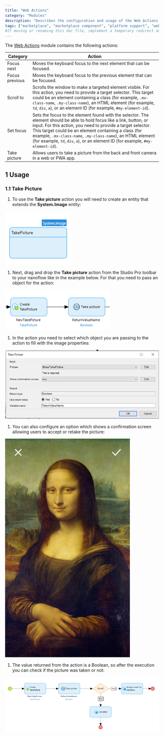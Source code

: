 ```yaml
---
title: "Web Actions"
category: "Modules"
description: "Describes the configuration and usage of the Web Actions module, which is available in the Mendix Marketplace."
tags: ["marketplace", "marketplace component", "platform support", "web actions"]
#If moving or renaming this doc file, implement a temporary redirect and let the respective team know they should update the URL in the product. See Mapping to Products for more details.
---
```


The [Web Actions](https://appstore.home.mendix.com/link/app/114337/) module contains the following actions:

| Category | Action |
| --- | --- |
| Focus next | Moves the keyboard focus to the next element that can be focused. |
| Focus previous | Moves the keyboard focus to the previous element that can be focused. |
| Scroll to | Scrolls the window to make a targeted element visible. For this action, you need to provide a target selector. This target could be an element containing a class (for example, `.mx-class-name`, `.my-class-name`), an HTML element (for example, `td`, `div`, `a`), or an element ID (for example, `#my-element-id`).  |
| Set focus | Sets the focus to the element found with the selector. The element should be able to hold focus like a link, button, or input. For this action, you need to provide a target selector. This target could be an element containing a class (for example, `.mx-class-name`, `.my-class-name`), an HTML element (for example, `td`, `div`, `a`), or an element ID (for example, `#my-element-id`). |
| Take picture | Allows users to take a picture from the back and front camera in a web or PWA app. |

## 1 Usage

### 1.1 Take Picture

1.  To use the **Take picture** action you will need to create an entity that extends the **System.Image** entity:

  ![Example entity](attachments/web-actions/entity.png)

1.  Next, drag and drop the **Take picture** action from the Studio Pro toolbar to your nanoflow like in the example below. For that you need to pass an object for the action:

  ![Example nanoflow](attachments/web-actions/nanoflow.png)

1.  In the action you need to select which object you are passing to the action to fill with the image properties:

  ![Properties](attachments/web-actions/properties.png)

1.  You can also configure an option which shows a confirmation screen allowing users to accept or retake the picture:

  ![Confirmation Screen](attachments/web-actions/confirmation.png)

1.  The value returned from the action is a Boolean, so after the execution you can check if the picture was taken or not:

  ![Check](attachments/web-actions/check.png)
